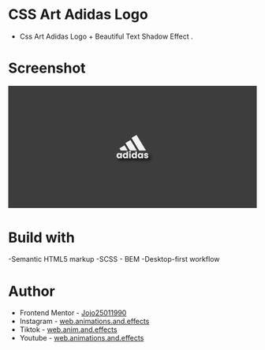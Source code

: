 # CSS Art Adidas Logo

-   Css Art Adidas Logo + Beautiful Text Shadow Effect .

# Screenshot

![](./Screenshot%20Adidas%20Logo.png)

# Build with

-Semantic HTML5 markup
-SCSS - BEM
-Desktop-first workflow

# Author

-   Frontend Mentor - [Jojo25011990](https://www.frontendmentor.io/profile/Jojo25011990)
-   Instagram - [web.animations.and.effects](https://www.instagram.com/web.animations.and.effects/)
-   Tiktok - [web.anim.and.effects](https://www.tiktok.com/@web.anim.and.effects)
-   Youtube - [web.animations.and.effects](https://www.youtube.com/@web.animations.and.effects)
